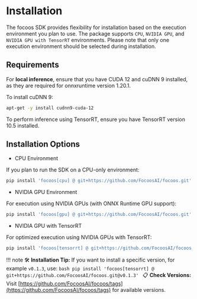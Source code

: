 # Installation

The focoos SDK provides flexibility for installation based on the execution environment you plan to use. The package supports `CPU`, `NVIDIA GPU`, and `NVIDIA GPU with TensorRT` environments. Please note that only one execution environment should be selected during installation.

## Requirements

For **local inference**, ensure that you have CUDA 12 and cuDNN 9 installed, as they are required for onnxruntime version 1.20.1.

To install cuDNN 9:

```bash linenums="0"
apt-get -y install cudnn9-cuda-12
```

To perform inference using TensorRT, ensure you have TensorRT version 10.5 installed.

## Installation Options

* CPU Environment

If you plan to run the SDK on a CPU-only environment:

```bash linenums="0"
pip install 'focoos[cpu] @ git+https://github.com/FocoosAI/focoos.git'
```

* NVIDIA GPU Environment

For execution using NVIDIA GPUs (with ONNX Runtime GPU support):

```bash linenums="0"
pip install 'focoos[gpu] @ git+https://github.com/FocoosAI/focoos.git'
```

* NVIDIA GPU with TensorRT

For optimized execution using NVIDIA GPUs with TensorRT:

```bash linenums="0"
pip install 'focoos[tensorrt] @ git+https://github.com/FocoosAI/focoos.git'
```

!!! note
    🛠️ **Installation Tip:** If you want to install a specific version, for example `v0.1.3`, use:
    ```bash
    pip install 'focoos[tensorrt] @ git+https://github.com/FocoosAI/focoos.git@v0.1.3'
    ```
    📋 **Check Versions:** Visit [https://github.com/FocoosAI/focoos/tags](https://github.com/FocoosAI/focoos/tags) for available versions.
